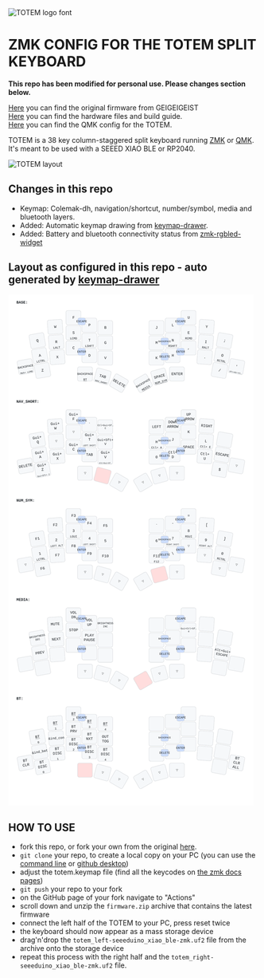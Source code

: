 <picture>
  <source media="(prefers-color-scheme: dark)" srcset="/docs/images/TOTEM_logo_dark.svg">
  <source media="(prefers-color-scheme: light)" srcset="/docs/images/TOTEM_logo_bright.svg">
  <img alt="TOTEM logo font" src="/docs/images/TOTEM_logo_bright.svg">
</picture>

# ZMK CONFIG FOR THE TOTEM SPLIT KEYBOARD

**This repo has been modified for personal use. Please changes section below.**

[Here](https://github.com/GEIGEIGEIST/zmk-config-totem) you can find the original firmware from GEIGEIGEIST \
[Here](https://github.com/GEIGEIGEIST/totem) you can find the hardware files and build guide.\
[Here](https://github.com/GEIGEIGEIST/qmk-config-totem) you can find the QMK config for the TOTEM.

TOTEM is a 38 key column-staggered split keyboard running [ZMK](https://zmk.dev/) or [QMK](https://docs.qmk.fm/). It's meant to be used with a SEEED XIAO BLE or RP2040.


![TOTEM layout](/docs/images/TOTEM_layout.svg)

## Changes in this repo

- Keymap: Colemak-dh, navigation/shortcut, number/symbol, media and bluetooth layers.
- Added: Automatic keymap drawing from [keymap-drawer](https://github.com/caksoylar/keymap-drawer). 
- Added: Battery and bluetooth connectivity status from [zmk-rgbled-widget](https://github.com/caksoylar/zmk-rgbled-widget)

## Layout as configured in this repo - auto generated by [keymap-drawer](https://github.com/caksoylar/keymap-drawer)

![Custom TOTEM layout](/keymap-drawer/totem.svg)


## HOW TO USE

- fork this repo, or fork your own from the original [here](https://github.com/GEIGEIGEIST/zmk-config-totem). 
- `git clone` your repo, to create a local copy on your PC (you can use the [command line](https://www.atlassian.com/git/tutorials) or [github desktop](https://desktop.github.com/))
- adjust the totem.keymap file (find all the keycodes on [the zmk docs pages](https://zmk.dev/docs/codes/))
- `git push` your repo to your fork
- on the GitHub page of your fork navigate to "Actions"
- scroll down and unzip the `firmware.zip` archive that contains the latest firmware
- connect the left half of the TOTEM to your PC, press reset twice
- the keyboard should now appear as a mass storage device
- drag'n'drop the `totem_left-seeeduino_xiao_ble-zmk.uf2` file from the archive onto the storage device
- repeat this process with the right half and the `totem_right-seeeduino_xiao_ble-zmk.uf2` file.
